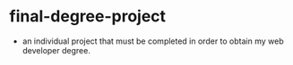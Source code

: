 # final-degree-project

- an individual project that must be completed in order to obtain my web developer degree.
